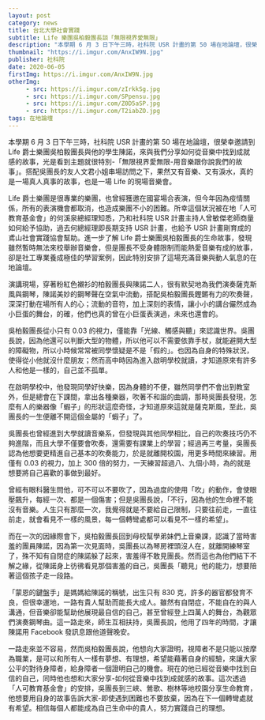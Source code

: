 ```yaml
---
layout: post
category: news
title: 台北大學社會實踐
subtitle: Life 樂團吳柏毅團長談「無限視界愛無限」
description: "本學期 6 月 3 日下午三時，社科院 USR 計畫的第 50 場在地論壇，很榮幸邀請到 Life 爵士樂團吳柏毅團長與他的學生陳諾，來與我們分享如何從音樂中找到成就感的故事，光是看到主題就很特別-「無限視界愛無限-用音樂跟你說我們的故事」。搭配吳團長的友人文君小姐串場訪問之下，果然又有音樂、又有淚水，真的是一場真人真事的故事，也是一場 Life 的現場音樂會。"
thumbnail: "https://i.imgur.com/AnxIW9N.jpg"
publisher: 社科院
date: 2020-06-05
firstImg: https://i.imgur.com/AnxIW9N.jpg
otherImg:
     - src: https://i.imgur.com/zIrkkSg.jpg
     - src: https://i.imgur.com/SPpensu.jpg
     - src: https://i.imgur.com/Z0D5aSP.jpg
     - src: https://i.imgur.com/T2iabZO.jpg
tags: 在地論壇
---
```

本學期 6 月 3 日下午三時，社科院 USR 計畫的第 50 場在地論壇，很榮幸邀請到 Life 爵士樂團吳柏毅團長與他的學生陳諾，來與我們分享如何從音樂中找到成就感的故事，光是看到主題就很特別-「無限視界愛無限-用音樂跟你說我們的故事」。搭配吳團長的友人文君小姐串場訪問之下，果然又有音樂、又有淚水，真的是一場真人真事的故事，也是一場 Life 的現場音樂會。

Life 爵士樂團是很專業的樂團，也曾經獲邀在國宴場合表演，但今年因為疫情關係，所有的表演機會都取消，也造成樂團不小的困難。所幸這個狀況被在地「人可教育基金會」的何溪泉總經理知悉，乃和社科院 USR 計畫主持人曾敏傑老師商量如何給予協助，過去何總經理即長期支持 USR 計畫，也給予 USR 計畫剛育成的鳶山社會實踐協會幫助。進一步了解 Life 爵士樂團吳柏毅團長的生命故事，發現雖然暫時無法來校舉辦音樂會，但是團長不受身體限制而能熱愛音樂有成的故事，卻是社工專業養成極佳的學習案例，因此特別安排了這場充滿音樂與動人氣息的在地論壇。

演講現場，穿著粉紅色襯衫的柏毅團長與陳諾二人，很有默契地為我們演奏薩克斯風與鋼琴，陳諾美妙的鋼琴聲在空氣中流動，搭配吳柏毅團長鏗鏘有力的吹奏聲，深深打動在場所有人的心；流動的音符，加上深刻的表情，讓小小的講台儼然成為小巨蛋的舞台，的確，他們也真的曾在小巨蛋表演過，未來也還會的。

吳柏毅團長從小只有 0.03 的視力，僅能靠「光線、觸感與聽」來認識世界。吳團長說，因為他還可以判斷大型的物體，所以他可以不需要依靠手杖，就能避開大型的障礙物，所以小時候常常被同學懷疑是不是「假的」。也因為自身的特殊狀況，使得從小他就沒什麼朋友；然而高中時因為進入啟明學校就讀，才知道原來有許多人和他是一樣的，自己並不孤單。

在啟明學校中，他發現同學好快樂，因為身體的不便，雖然同學們不會出到教室外，但是總會在下課間，拿出各種樂器，吹著不和諧的曲調，那時吳團長發現，怎麼有人的樂器像「蝦子」的形狀這麼奇怪，才知道原來這就是薩克斯風，至此，吳團長的一生便離不開這個金屬的「蝦子」了。

吳團長也曾經進到大學就讀音樂系，但發現與其他同學相比，自己的吹奏技巧仍不夠進階，而且大學不僅要會吹奏，還需要有課業上的學習；經過再三考量，吳團長認為他想要更精進自己基本的吹奏能力，於是就離開校園，用更多時間來練習。用僅有 0.03 的視力，加上 300 倍的努力，一天練習超過八、九個小時，為的就是想要將自己喜歡的事做到最好。

曾經有眼科醫生問他，可不可以不要吹了，因為過度的使用「吹」的動作，會使眼壓飆升，每經一次、都是一個傷害；但是吳團長說，「不行，因為他的生命裡不能沒有音樂。人生只有那麼一次，我覺得就是不要給自己限制，只要往前走，一直往前走，就會看見不一樣的風景，每一個轉彎處都可以看見不一樣的希望」。

而在一次的因緣際會下，吳柏毅團長回到母校幫學弟妹們上音樂課，認識了當時害羞的團員陳諾，因為第一次見面時，吳團長以為琴房裡頭沒人在，就離開練琴室了，殊不知有自閉症的陳諾躲了起來，害羞得不敢見團長。然而這也為他們結下不解之緣，從陳諾身上彷彿看見那個害羞的自己，吳團長「聽見」他的能力，想要陪著這個孩子走一段路。

「蒙恩的鍵盤手」是媽媽給陳諾的稱號，出生只有 830 克，許多的器官都發育不良，但很幸運地，一路有貴人幫助而能長大成人。雖然有自閉症，不能自在的與人溝通，但音樂卻能幫助他展現最自信的自己，甚至曾經登上四萬人的舞台，為觀眾們演奏鋼琴曲。這一路走來，師生互相扶持，吳團長說，他用了四年的時間，才讓陳諾用 Facebook 發訊息跟他道聲晚安。

一路走來並不容易，然而吳柏毅團長說，他想向大家證明，視障者不是只能以按摩為職業，是可以和所有人一樣有夢想、有理想，希望能藉著自身的經驗，來讓大家公平的對待身障者，給身障者一個證明自己的機會。現在的他已經從音樂中找到自信的自己，同時他也想和大家分享-如何從音樂中找到成就感的故事。這次透過「人可教育基金會」的安排，吳團長到三峽、鶯歌、樹林等地校園分享生命教育，他想要用自身的故事告訴大家-即使遇到困難也不要放棄，因為在下一個轉彎處就有希望。相信每個人都能成為自己生命中的貴人，努力實踐自己的理想。
